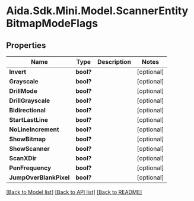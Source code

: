 # Aida.Sdk.Mini.Model.ScannerEntityBitmapModeFlags

## Properties

Name | Type | Description | Notes
------------ | ------------- | ------------- | -------------
**Invert** | **bool?** |  | [optional] 
**Grayscale** | **bool?** |  | [optional] 
**DrillMode** | **bool?** |  | [optional] 
**DrillGrayscale** | **bool?** |  | [optional] 
**Bidirectional** | **bool?** |  | [optional] 
**StartLastLine** | **bool?** |  | [optional] 
**NoLineIncrement** | **bool?** |  | [optional] 
**ShowBitmap** | **bool?** |  | [optional] 
**ShowScanner** | **bool?** |  | [optional] 
**ScanXDir** | **bool?** |  | [optional] 
**PenFrequency** | **bool?** |  | [optional] 
**JumpOverBlankPixel** | **bool?** |  | [optional] 

[[Back to Model list]](../README.md#documentation-for-models) [[Back to API list]](../README.md#documentation-for-api-endpoints) [[Back to README]](../README.md)


